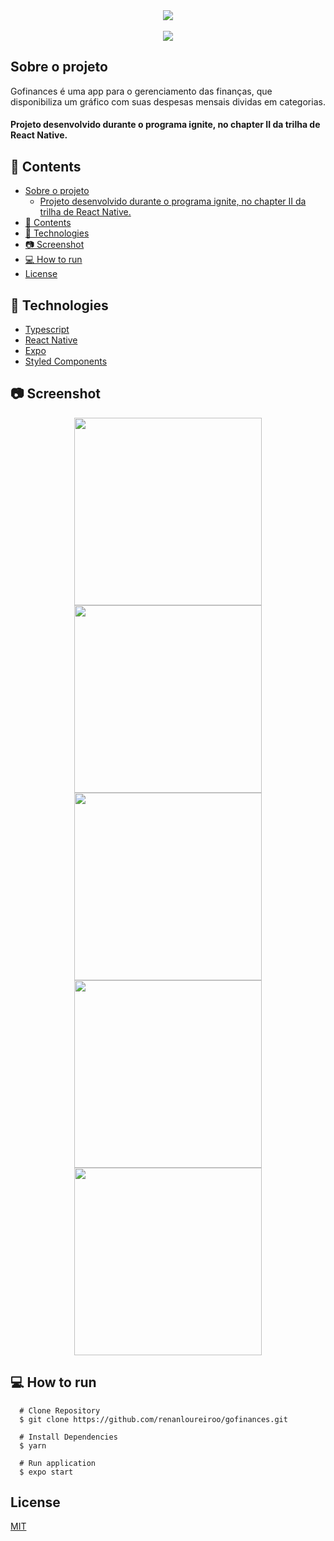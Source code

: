 <!--banner-->
<div align="center">
  <img src='./github/banner.png'/>
</div>

<br/>

<!--logo-->
<div align="center">
  <img src='./github/logo.png'/>
</div>

## Sobre o projeto
Gofinances é uma app para o gerenciamento das finanças, que disponibiliza um gráfico com suas despesas mensais dividas em categorias.


#### Projeto desenvolvido durante o programa ignite, no chapter II da trilha de React Native.


## 📌 Contents
- [Sobre o projeto](#sobre-o-projeto)
    - [Projeto desenvolvido durante o programa ignite, no chapter II da trilha de React Native.](#projeto-desenvolvido-durante-o-programa-ignite-no-chapter-ii-da-trilha-de-react-native)
- [📌 Contents](#-contents)
- [🚀 Technologies](#-technologies)
- [📷 Screenshot](#-screenshot)
- [💻 How to run](#-how-to-run)
- [License](#license)
  

## 🚀 Technologies
* [Typescript](https://www.typescriptlang.org/)
* [React Native](https://reactnative.dev/)
* [Expo](https://docs.expo.dev/)
* [Styled Components](https://styled-components.com/)

## 📷 Screenshot
<div align="center">
  <img src='./github/signIn.png' width="300px"/ >
  <img src='./github/home.png' width="300px"/>
  <img src='./github/register.png' width="300px"/>
  <img src='./github/categories.png' width="300px"/>
  <img src='./github/resume.png' width="300px"/>
</div>



## 💻 How to run
```
  # Clone Repository
  $ git clone https://github.com/renanloureiroo/gofinances.git
```

```
  # Install Dependencies
  $ yarn 

  # Run application
  $ expo start
```

## License
[MIT](https://choosealicense.com/licenses/mit/)